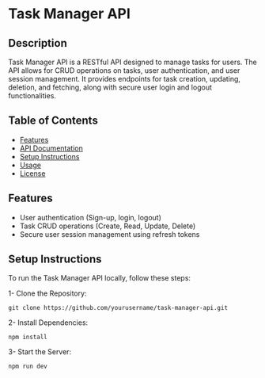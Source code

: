 # Task Manager API

## Description

Task Manager API is a RESTful API designed to manage tasks for users. The API allows for CRUD operations on tasks, user authentication, and user session management. It provides endpoints for task creation, updating, deletion, and fetching, along with secure user login and logout functionalities.

## Table of Contents

- [Features](#features)
- [API Documentation](#api-documentation)
- [Setup Instructions](#setup-instructions)
- [Usage](#usage)
- [License](#license)

## Features

- User authentication (Sign-up, login, logout)
- Task CRUD operations (Create, Read, Update, Delete)
- Secure user session management using refresh tokens

## Setup Instructions
To run the Task Manager API locally, follow these steps:

1- Clone the Repository:
```
git clone https://github.com/yourusername/task-manager-api.git
```

2- Install Dependencies:
```
npm install
```
3- Start the Server:
```
npm run dev
```
